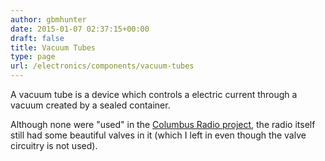 ```yaml
---
author: gbmhunter
date: 2015-01-07 02:37:15+00:00
draft: false
title: Vacuum Tubes
type: page
url: /electronics/components/vacuum-tubes
---
```


A vacuum tube is a device which controls a electric current through a vacuum created by a sealed container.

Although none were "used" in the [Columbus Radio project](/electronics/projects/columbus-radio), the radio itself still had some beautiful valves in it (which I left in even though the valve circuitry is not used).
